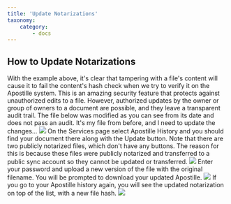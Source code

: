 ```yaml
---
title: 'Update Notarizations'
taxonomy:
    category:
        - docs
---
```


## How to Update Notarizations
With the example above, it's clear that tampering with a file's content will cause it to fail the content's hash check when we try to verify it on the Apostille system. This is an amazing security feature that protects against unauthorized edits to a file. However, authorized updates by the owner or group of owners to a document are possible, and they leave a transparent audit trail.
The file below was modified as you can see from its date and does not pass an audit. 
It's my file from before, and I need to update the changes... 
![](https://lh3.googleusercontent.com/1TIs3HFU9cPUuGE5Zrzr8mnFyYFR1TKqEKRw_aLF1cWuCXckncZYNqe2xFtHdeEfF5Rns2INOrYf7gh1qpRcfx3iEqgS-IGXp_5lZtCM5RlrXWxMEyRHe7k_0at189gLplmOdqApCGpb-5ErDbaNOmO8n23DIJ-DUiHHXv06ygFRDVXHrq4lpQvX3Ay2w0N3CLyr_vDfzeFwN1gNXSyeIgDj3aio-EiaceZgBjGGjy9EylyZC-5LxTPe22EGeJUyYQcUEiWLIW002CtlM9p999vyFxH4KUovEOqUV0QSVv2271FlThAqd5FIT4GXby5KJvxXbEyhJ6tczpshcv_zSbSN8PgHRCwYDfjAAkV3EOT_-u_g6pVK_c83uJqeHLCeiMC6BbjFAzF9msSICWIxc8J_gjYFgtBrdwa4rR4Ajv5_6kJxCWOu2RAW3rKAC5ow3wS9pGtm9Iju10j8qmHwlKHQ_fZpqeyzkFHMWucq4WUOv2c6lh6P9Q3-nOEbKJt81nOIVodgBBoTFxdRqBoK-JGkb4TG_A6C5xcbEpOCvY5YEKtkVI2YO_S_cEGB9XRhkJUrvqaRFNrE_El3FqUTem4jQcdiwQ-dxVTlo_VcS_1dpy5j0B7LYa89BfjJ39Ye38F5MdZBu02KD__Uybx-2HUKdtIl6xtxLyf9jV9bYw=w1236-h651-no)
On the Services page select Apostille History and you should find your document there along with the Update button. Note that there are two publicly notarized files, which don't have any buttons. The reason for this is because these files were publicly notarized and transferred to a public sync account so they cannot be updated or transferred.
![](https://lh3.googleusercontent.com/CdGhrVs4_nY1uE_ZI36lNQIZVwMvmvPqRaEkKZDCQ9AFxDD_p75tYjYQCR5hc0wxJ84RERnwcR_TrxblwqajTgsY2B0B_aWTSpAyYnrlIuMWdpCgVpUEa_imh9skPeUGXVSn79oY96AdGlqFomukntc4--wyT2sHpo9uFaCVyUm3Kczm9TwTKmf9g1KQL96RiDkkrGIKvIccckdKJjVnk5mXleeobBdjjC9NVzqxyeQS5M6jANt_xIr4HICe4pYv5x5Dya_RIGTkGXbkHbOK7vnwFkFlEtLFGjV_GyWouBOQU2JREc1Ju4GWGLYt_PEJfsuZiORF2MR10hXJ47alrXlpQgthxizNRCc8X-itIqkHTFDQLMhV7Djfw-0Az9odT20N4JEGpNjT9iHBEf5ZtfsxwVp_5GIIKJ-m9vm8RS4Lq_69jF3kfJKHE3F7JloG2-xNK0EU7OQ6g-3rm2GLcICrL0zgMx51h69SYUv7YI61Q2raZvTXoYTU7CLyRFzbUrAS46hYd0LcLjwqolhj-ujxl-7RRGNEP07jnJ9w2KV1So-oP9tywmyG6ZX-5EvtAQoCExu39FprNVSXvrDX4W_WnmGbgoQcxCBY05nKTbnXxJStgOiJfQVb6EXskfoYQb593FXYAlUZGBb-JFrG5e8knN86KfrUwPzN-KJUvA=w1236-h651-no)
Enter your password and upload a new version of the file with the original filename. You will be prompted to download your updated Apostille.
![](https://lh3.googleusercontent.com/bIfMMDr46KMAdSLLeXoeYe1Kj7R1xGeoRKd6clmNNzkujrehUv32eZi2KRtvJjqTAqoee0ESagnHzoY75iXFIqLzaSnAIoFtoGYX1LWODOA6e8MFEugMJfYEnbM8o5D7MbM81txEb73dQ_IfJuAxn4ikG7UkVJn_Zxe6r1_Q79lCInp881uZT5aMFzmYIqDGCGFEDNByDW5ThaUeAp511RSE-RJURedOqqsGpm9DzItaWFZkqdwJFGgJYUzWZjmwLx8jmvzLCdgd3Y2a0mTJRsuDBkG0CU9fdOqZWDIzzLJgSP6qOVX20k0UWbwxRFZcK3PwBCfiVN5cjf5Og5ZWaFW9EwJi-sq4FmnPXuo2AmMvxklwsfyl_ZWSd8ThkeWJT1yl_N8imOwyVhyIY10XxzAOxO1TmGw191IbEUOpkZJj5vjb37BsHEghNAIK3w5TeIA2djixCVg2oplhqKoGjm0_vnAm_Gs0tLQhE6VQSLmf30lTuV_f2F0VgBbWN48EHVHwTkxk0zMS9_YGT0Qnl9oKBFS-BqH6-HpgmLFTxBuu4vFb22yQElkWpWn1FRhym7_WAmzvUh-Ie4iVO93M9v5dsHFxXoi0bLpBqbT-4KdxPX9mnHsb97Z3NBMBZB6jg2EfWTYpVw2pZAwMCWVsjBHCZFpaKQ-DWm-Ltzlx6g=w1236-h651-no)
If you go to your Apostille history again, you will see the updated notarization on top of the list, with a new file hash.
![](https://lh3.googleusercontent.com/YmhC_i__y5DVt5_ky9ZMzr-QS9hnx8gTaoWed9Zcy3G8DQSSX9qwjz1VZllMc4e8qFOjKGJpJ-hkQKofPPsGTmAU1DdqoWweFl-CH48XDg5sQHv8udpwbPu85OkVWOWHY7gaZPsNGZYGPbCHM3hj1_2-yhIqTxUGxI4K3rE9esz9tyA29ho4gnO5o0G7eL-msId3L7Ef-1WQxK4Ryw1NtmszwyOVr5iM653HiCLDZQ7lN6gY9zL4M_xgpYmJIITqwnLMmyprnrd8w2-HpAwiBg30EdB_JeCXNAkOqKSwfjbuSLpdrGL39vOjjzUvfo0S-E7UZM0Gkv8L6_dUyEW6MaK355KNCQpPpBA8wZTx6f7WI6OD8-HRkfw2AdXLI-g_vmCkMl17VClshiGgJH9QWYsyjL6n7pAT2a6ysVzXybkNADp7q97a2BxYcxahejh_Ufi1WE5ppFgPaP4CAtnleAaB-uAIP1YaCkbi8rwmuE3vS-freNC0N5OmqtooX9SYun6URkj9-KyUP2S9MIKws-2KCi_dXY5iDPtlSs9fjc5T-79Am9nu1H4s6ijfQ9HKi_lYiHkczBS6oW6u7yogTCPxy8gDAZ7-gdS-fsumYtWHvlI2VaPzRTHk4MZfyh6X606bqIOAYK9hX_dL5dmuYR_Sp9yJpdxPaAzBl9-AFg=w1236-h651-no)